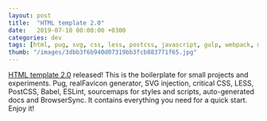```yaml
---
layout: post
title:  "HTML template 2.0"
date:   2019-07-10 00:00:00 +0300
categories: dev
tags: [html, pug, svg, css, less, postcss, javascript, gulp, webpack, muilessium, github]
thumb: "/images/3dbb3f6b940d07319bb3fcb883771f65.jpg"
---
```


<a href='https://github.com/sfi0zy/html-template'>HTML template 2.0</a> released! This is the boilerplate for small projects and experiments. Pug, realFavicon generator, SVG injection, critical CSS, LESS, PostCSS, Babel, ESLint, sourcemaps for styles and scripts, auto-generated docs and BrowserSync. It contains everything you need for a quick start. Enjoy it!
